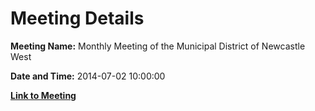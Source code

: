 # Meeting Details

**Meeting Name:** Monthly Meeting of the Municipal District of Newcastle West

**Date and Time:** 2014-07-02 10:00:00

**[Link to Meeting](https://www.limerick.ie/council/whats-on/monthly-meeting-municipal-district-newcastle-west-10)**
